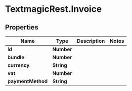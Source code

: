 # TextmagicRest.Invoice

## Properties
Name | Type | Description | Notes
------------ | ------------- | ------------- | -------------
**id** | **Number** |  | 
**bundle** | **Number** |  | 
**currency** | **String** |  | 
**vat** | **Number** |  | 
**paymentMethod** | **String** |  | 


